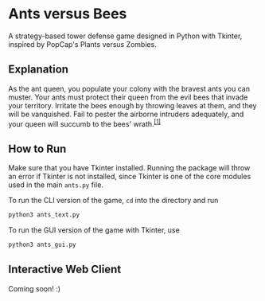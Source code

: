# Ants versus Bees
A strategy-based tower defense game designed in Python with Tkinter, inspired by PopCap's Plants versus Zombies. 

## Explanation
As the ant queen, you populate your colony with the bravest ants you can muster. Your ants must protect their queen from the evil bees that invade your territory. Irritate the bees enough by throwing leaves at them, and they will be vanquished. Fail to pester the airborne intruders adequately, and your queen will succumb to the bees' wrath.<sup>[[1]](https://cs61a.org/proj/ants/)

## How to Run
Make sure that you have Tkinter installed. Running the package will throw an error if Tkinter is not installed, since Tkinter is one of the core modules used in the main `ants.py` file.

To run the CLI version of the game, `cd` into the directory and run 

```bash 
python3 ants_text.py
```

To run the GUI version of the game with Tkinter, use 

```bash 
python3 ants_gui.py
```
## Interactive Web Client

Coming soon! :)